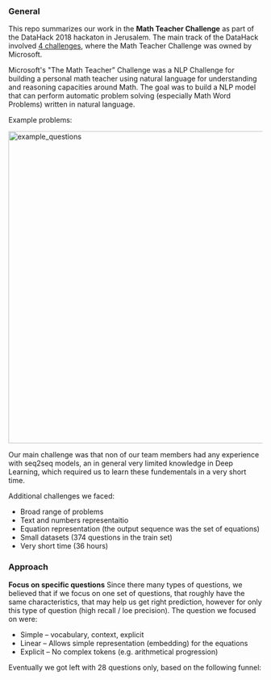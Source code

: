 ### General

This repo summarizes our work in the **Math Teacher Challenge** as part of the DataHack 2018 hackaton in Jerusalem.
The main track of the DataHack involved [4 challenges](https://www.datahack.org.il/#challenges), where the Math Teacher Challenge was owned by Microsoft.

Microsoft's "The Math Teacher” Challenge was a NLP Challenge for building a personal math teacher using natural language for understanding and reasoning capacities around Math. The goal was to build a NLP model that can perform automatic problem solving (especially Math Word Problems) written in natural language.

Example problems:

<img width="619" alt="example_questions" src="https://user-images.githubusercontent.com/35026597/46653023-8cfd6e80-cbad-11e8-891f-3c016fb2f0f7.png">

Our main challenge was that non of our team members had any experience with seq2seq models, an in general very limited knowledge in Deep Learning, which required us to learn these fundementals in a very short time.

Additional challenges we faced:
* Broad range of problems
* Text and numbers representaitio
* Equation representation (the output sequence was the set of equations)
* Small datasets (374 questions in the train set)
* Very short time (36 hours)


### Approach

**Focus on specific questions**
Since there many types of questions, we believed that if we focus on one set of questions, that roughly have the same characteristics, that may help us get right prediction, however for only this type of question (high recall / loe precision). The question we focused on were:
* Simple – vocabulary, context, explicit
* Linear – Allows simple representation (embedding) for the equations
* Explicit – No complex tokens (e.g. arithmetical progression)

Eventually we got left with 28 questions only, based on the following funnel:


